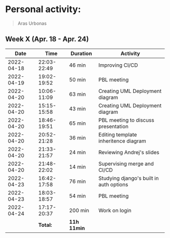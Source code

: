 # Personal activity:
> Aras Urbonas

## Week X (Apr. 18 - Apr. 24)

| **Date**  | **Time**      | **Duration**  | **Activity** |
| --------  | ------------- | ------------  | ------------ |
| 2022-04-18 | 22:03-22:49 | 46 min | Improving CI/CD |
| 2022-04-19 | 19:02-19:52 | 50 min | PBL meeting |
| 2022-04-20 | 10:06-11:09 | 63 min | Creating UML Deployment diagram |
| 2022-04-20 | 15:15-15:58 | 43 min | Creating UML Deployment diagram |
| 2022-04-20 | 18:46-19:51 | 65 min | PBL meeting to discuss presentation |
| 2022-04-20 | 20:52-21:28 | 36 min | Editing template inheritence diagram |
| 2022-04-20 | 21:33-21:57 | 24 min | Reviewing Andrej's slides |
| 2022-04-20 | 21:48-22:02 | 14 min | Supervising merge and CI/CD |
| 2022-04-23 | 16:42-17:58 | 76 min | Studying django's built in auth options |
| 2022-04-23 | 18:03-18:57 | 54 min | PBL meeting |
| 2022-04-24 | 17:17-20:37 | 200 min | Work on login |
|  | **Total:** | **11h 11min** | |